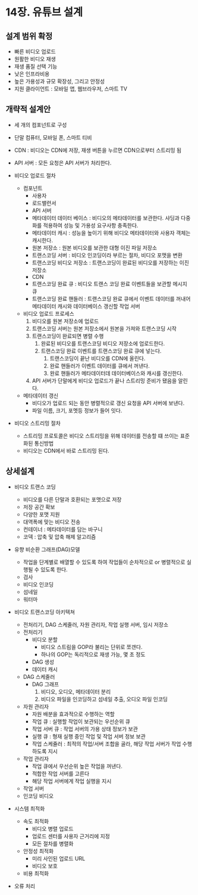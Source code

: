 # 14장. 유튜브 설계

## 설계 범위 확정
- 빠른 비디오 업로드
- 원활한 비디오 재생
- 재생 품질 선택 기능
- 낮은 인프라비용
- 높은 가용성과 규모 확장성, 그리고 안정성
- 지원 클라이언트 : 모바일 앱, 웹브라우저, 스마트 TV

## 개략적 설계안
- 세 개의 컴포넌트로 구성
- 단말 컴퓨터, 모바일 폰, 스마트 티비
- CDN : 비디오는 CDN에 저장, 재생 버튼을 누르면 CDN으로부터 스트리밍 됨
- API 서버 : 모든 요청은 API 서버가 처리한다.

- 비디오 업로드 절차 
  - 컴포넌트
    - 사용자 
    - 로드밸런서
    - API 서버
    - 메타데이터 데이터 베이스 : 비디오의 메타데이터를 보관한다. 샤딩과 다중화를 적용하여 성능 및 가용성 요구사항 충족한다.
    - 메타데이터 캐시 : 성능을 높이기 위해 비디오 메타데이터와 사용자 객체는 캐시한다.
    - 원본 저장소 : 원본 비디오를 보관한 대형 이진 파일 저장소
    - 트랜스코딩 서버 : 비디오 인코딩이라 부르는 절차, 비디오 포맷을 변환
    - 트랜스코딩 비디오 저장소 : 트랜스코딩이 완료된 비디오를 저장하는 이진 저장소
    - CDN
    - 트랜스코딩 완료 큐 : 비디오 트랜스 코딩 완료 이벤트들을 보관할 메시지 큐
    - 트랜스코딩 완료 핸들러 : 트랜스코딩 완료 큐에서 이벤트 데이터를 꺼내어 메타데이터 캐시와 데이터베이스 갱신할 작업 서버
  - 비디오 업로드 프로세스
    1. 비디오를 원본 저장소에 업로드
    2. 트랜스코딩 서버는 원본 저장소에서 원본을 가져와 트랜스코딩 시작
    3. 트랜스코딩이 완료되면 병렬 수행
        1. 완료된 비디오를 트랜스코딩 비디오 저장소에 업로드한다.
        2. 트랜스코딩 완료 이벤트를 트랜스코딩 완료 큐에 넣는다.
           1. 트랜스코딩이 끝난 비디오를 CDN에 올린다.
           2. 완료 핸들러가 이벤트 데이터를 큐에서 꺼낸다.
           3. 완료 핸들러가 메타데이터데 데이터베이스와 캐시를 갱신한다.
    4. API 서버가 단말에게 비디오 업로드가 끝나 스트리밍 준비가 됐음을 알린다.
  - 메타데이터 갱신
    - 비디오가 업로드 되는 동안 병렬적으로 갱신 요청을 API 서버에 보낸다.
    - 파일 이름, 크기, 포멧등 정보가 들어 잇다.

- 비디오 스트리밍 절차
  - 스트리밍 프로토콜은 비디오 스트리밍을 위해 데이터를 전송할 떄 쓰이는 표준화된 통신방법
  - 비디오는 CDN에서 바로 스트리밍 된다.

## 상세설계
- 비디오 트랜스 코딩
  - 비디오를 다른 단말과 호환되는 포맷으로 저장
  - 저장 공간 확보
  - 다양한 포맷 지원
  - 대역폭에 맞는 비디오 전송
  - 컨테이너 : 메타데이터를 담는 바구니
  - 코덱 : 압축 및 압축 해제 알고리즘

- 유향 비순환 그래프(DAG)모델
  - 작업을 단계별로 배열할 수 있도록 하여 작업들이 순차적으로 or 병렬적으로 실행될 수 있도록 한다.
  - 검사
  - 비디오 인코딩
  - 섬네일
  - 워터마

- 비디오 트랜스코딩 아키텍쳐
  - 전처리기, DAG 스케줄러, 자원 관리자, 작업 실행 서버, 임시 저장소
  - 전처리기
    - 비디오 분할
      - 비디오 스트림을 GOP라 불리는 단위로 쪼갠다.
      - 하나의 GOP는 독리적으로 재생 가능, 몇 초 정도
    - DAG 생성
    - 데이터 캐시
  - DAG 스케줄러
    - DAG 그래프
      1. 비디오, 오디오, 메타데이터 분리
      2. 비디오 파일을 인코딩하고 섬네일 추출, 오디오 파일 인코딩
  - 자원 관리자
    - 자원 배분을 효과적으로 수행하는 역할
    - 작업 큐 : 실행할 작업이 보관되는 우선순위 큐
    - 작업 서버 큐 : 작업 서버의 가용 상태 정보가 보관
    - 실행 큐 : 형재 실행 중인 작업 및 작업 서버 정보 보관
    - 작업 스케쥴러 : 최적의 작업/서버 조합을 골라, 해당 작업 서버가 작업 수행하도록 지시
  - 작업 관리자
    - 작업 큐에서 우선순위 높은 작업을 꺼낸다.
    - 적합한 작업 서버를 고른다
    - 해당 작업 서버에게 작업 실행을 지시
  - 작업 서버
  - 인코딩 비디오

- 시스템 최적화
  - 속도 최적화
    - 비디오 병렬 업로드
    - 업로드 센터를 사용자 근거리에 지정
    - 모든 절차를 병렬화
  - 안정성 최적화
    - 미리 사인된 업로드 URL
    - 비디오 보호
  - 비용 최적화 

- 오류 처리
